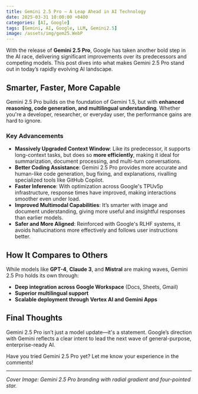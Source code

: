 ```yaml
---
title: Gemini 2.5 Pro – A Leap Ahead in AI Technology
date: 2025-03-31 10:00:00 +0400
categories: [AI, Google]
tags: [Gemini, AI, Google, LLM, Gemini2.5]
image: /assets/img/gem25.WebP
---
```


With the release of **Gemini 2.5 Pro**, Google has taken another bold step in the AI race, delivering significant improvements over its predecessors and competing models. This post dives into what makes Gemini 2.5 Pro stand out in today’s rapidly evolving AI landscape.

## Smarter, Faster, More Capable

Gemini 2.5 Pro builds on the foundation of Gemini 1.5, but with **enhanced reasoning, code generation, and multilingual understanding**. Whether you're a developer, researcher, or everyday user, the performance gains are hard to ignore.

### Key Advancements

- **Massively Upgraded Context Window**: Like its predecessor, it supports long-context tasks, but does so **more efficiently**, making it ideal for summarization, document processing, and multi-turn conversations.
- **Better Coding Assistance**: Gemini 2.5 Pro provides more accurate and human-like code generation, bug fixing, and explanations, rivalling specialized tools like GitHub Copilot.
- **Faster Inference**: With optimization across Google's TPUv5p infrastructure, response times have improved, making interactions smoother even under load.
- **Improved Multimodal Capabilities**: It’s smarter with image and document understanding, giving more useful and insightful responses than earlier models.
- **Safer and More Aligned**: Reinforced with Google's RLHF systems, it avoids hallucinations more effectively and follows user instructions better.

## How It Compares to Others

While models like **GPT-4**, **Claude 3**, and **Mistral** are making waves, Gemini 2.5 Pro holds its own through:

- **Deep integration across Google Workspace** (Docs, Sheets, Gmail)
- **Superior multilingual support**
- **Scalable deployment through Vertex AI and Gemini Apps**

## Final Thoughts

Gemini 2.5 Pro isn’t just a model update—it's a statement. Google’s direction with Gemini reflects a clear intent to lead the next wave of general-purpose, enterprise-ready AI.

Have you tried Gemini 2.5 Pro yet? Let me know your experience in the comments!

---

*Cover Image: Gemini 2.5 Pro branding with radial gradient and four-pointed star.*

